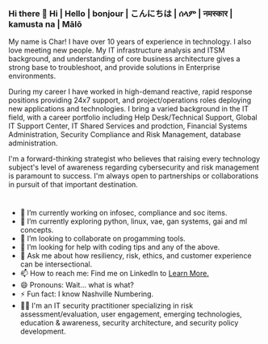 ### Hi there 👋 Hi | Hello | bonjour | こんにちは | ሰላም | नमस्कार | kamusta na | Mālō

My name is Char! I have over 10 years of experience in technology. I also love meeting new people. 
My IT infrastructure analysis and ITSM background, and understanding of core business architecture gives a strong base to troubleshoot, and provide solutions in Enterprise environments. 

During my career I have worked in high-demand reactive, rapid response positions providing 24x7 support, and project/operations roles deploying new applications and technologies. I bring a varied background in the IT field, with a career portfolio including Help Desk/Technical Support, Global IT Support Center, IT Shared Services and prodction, Financial Systems Administration, Security Compliance and Risk Management, database administration. 

I'm a forward-thinking strategist who believes that raising every technology subject's level of awareness regarding cybersecurity and risk management is paramount to success. I'm always open to partnerships or collaborations in pursuit of that important destination.
#

- 🔭 I’m currently working on infosec, compliance and soc items.
- 🌱 I’m currently exploring python, linux, vae, gan systems, gai and ml concepts.
- 👯 I’m looking to collaborate on progamming tools.
- 🤔 I’m looking for help with coding tips and any of the above.
- 💬 Ask me about how resiliency, risk, ethics, and customer experience can be intersectional.
- 📫 How to reach me: Find me on LinkedIn to [Learn More.](https://www.linkedin.com/in/charhunte)
- 😄 Pronouns: Wait... what is what?
- ⚡ Fun fact: I know Nashville Numbering.
- 👨‍💻 I'm an IT security practitioner specializing in risk assessment/evaluation, user engagement, emerging technologies, education & awareness, security architecture, and security policy development.
#


